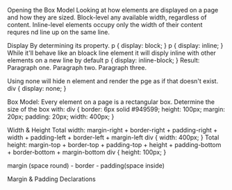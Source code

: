 Opening the Box Model
Looking at how elements are displayed on a page and how they are sized.
Block-level any available width, regardless of content. 
Inline-level elements occupy only the width of their content requres nd line up on the same line.

Display
By determining its property.
p {
  display: block;
}
p {
  display: inline;
}
While it'll behave like an bloack line element it will disply inline with other elements on a new line by default
p {
  display: inline-block;
}
Result: Paragraph one. Paragraph two. Paragraph three.

Using none will hide n element and render the pge as if that doesn't exist.
div {
  display: none;
}

Box Model: Every element on a page is a rectangular box.
Determine the size of the box with:
div {
  border: 6px solid #949599;
  height: 100px;
  margin: 20px;
  padding: 20px;
  width: 400px;
}

Width & Height 
Total width: margin-right + border-right + padding-right + width + padding-left + border-left + margin-left
div {
  width: 400px;
}
Total height: margin-top + border-top + padding-top + height + padding-bottom + border-bottom + margin-bottom
div {
  height: 100px;
}

margin (space round) - border - padding(space inside)

Margin & Padding Declarations



